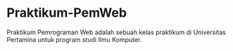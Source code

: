 # Praktikum-PemWeb

Praktikum Pemrograman Web adalah sebuah kelas praktikum di Universitas Pertamina untuk program studi Ilmu Komputer.